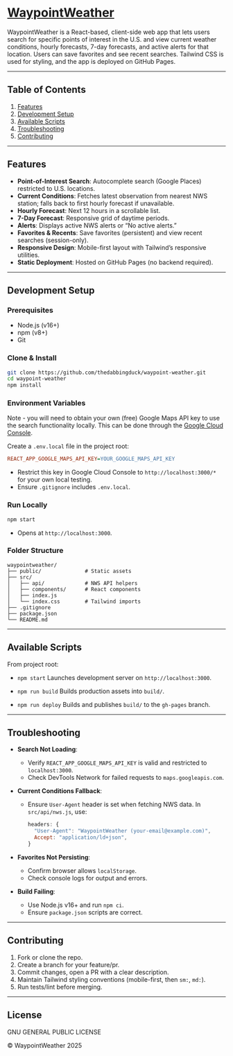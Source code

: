 # [WaypointWeather](https://thedabbingduck.github.io/waypoint-weather/)

WaypointWeather is a React-based, client-side web app that lets users search for specific points of interest in the U.S. and view current weather conditions, hourly forecasts, 7-day forecasts, and active alerts for that location. Users can save favorites and see recent searches. Tailwind CSS is used for styling, and the app is deployed on GitHub Pages.

---

## Table of Contents

1. [Features](#features)
2. [Development Setup](#development-setup)
3. [Available Scripts](#available-scripts)
4. [Troubleshooting](#troubleshooting)
5. [Contributing](#contributing)

---

## Features

* **Point-of-Interest Search**: Autocomplete search (Google Places) restricted to U.S. locations.
* **Current Conditions**: Fetches latest observation from nearest NWS station; falls back to first hourly forecast if unavailable.
* **Hourly Forecast**: Next 12 hours in a scrollable list.
* **7-Day Forecast**: Responsive grid of daytime periods.
* **Alerts**: Displays active NWS alerts or “No active alerts.”
* **Favorites & Recents**: Save favorites (persistent) and view recent searches (session-only).
* **Responsive Design**: Mobile-first layout with Tailwind’s responsive utilities.
* **Static Deployment**: Hosted on GitHub Pages (no backend required).

---

## Development Setup

### Prerequisites

* Node.js (v16+)
* npm (v8+)
* Git

### Clone & Install

```bash
git clone https://github.com/thedabbingduck/waypoint-weather.git
cd waypoint-weather
npm install
```

### Environment Variables
Note - you will need to obtain your own (free) Google Maps API key to use the search 
functionality locally. This can be done through the [Google Cloud Console](https://console.cloud.google.com/).

Create a `.env.local` file in the project root:

```ini
REACT_APP_GOOGLE_MAPS_API_KEY=YOUR_GOOGLE_MAPS_API_KEY
```

* Restrict this key in Google Cloud Console to `http://localhost:3000/*` for your own local testing.
* Ensure `.gitignore` includes `.env.local`.

### Run Locally

```bash
npm start
```

* Opens at `http://localhost:3000`.

### Folder Structure

```
waypointweather/
├── public/              # Static assets
├── src/
│   ├── api/             # NWS API helpers
│   ├── components/      # React components
│   ├── index.js
│   └── index.css        # Tailwind imports
├── .gitignore
├── package.json
└── README.md
```

---

## Available Scripts

From project root:

* `npm start`
  Launches development server on `http://localhost:3000`.

* `npm run build`
  Builds production assets into `build/`.

* `npm run deploy`
  Builds and publishes `build/` to the `gh-pages` branch.
---

## Troubleshooting

* **Search Not Loading**:

    * Verify `REACT_APP_GOOGLE_MAPS_API_KEY` is valid and restricted to `localhost:3000`.
    * Check DevTools Network for failed requests to `maps.googleapis.com`.

* **Current Conditions Fallback**:

    * Ensure `User-Agent` header is set when fetching NWS data. In `src/api/nws.js`, use:

      ```js
      headers: {
        "User-Agent": "WaypointWeather (your-email@example.com)",
        Accept: "application/ld+json",
      }
      ```

* **Favorites Not Persisting**:

    * Confirm browser allows `localStorage`.
    * Check console logs for output and errors.

* **Build Failing**:

    * Use Node.js v16+ and run `npm ci`.
    * Ensure `package.json` scripts are correct.

---


## Contributing

1. Fork or clone the repo.
2. Create a branch for your feature/pr.
3. Commit changes, open a PR with a clear description.
4. Maintain Tailwind styling conventions (mobile-first, then `sm:`, `md:`).
5. Run tests/lint before merging.

---

## License

GNU GENERAL PUBLIC LICENSE 

© WaypointWeather 2025
